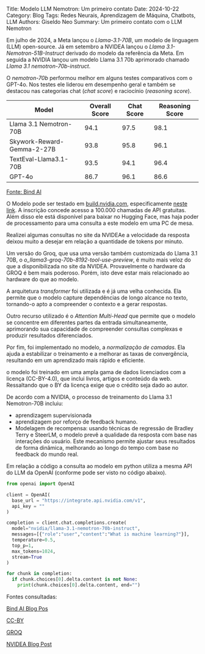 Title: Modelo LLM Nemotron: Um primeiro contato
Date: 2024-10-22
Category: Blog
Tags: Redes Neurais, Aprendizagem de Máquina, Chatbots, LLM
Authors: Giseldo Neo
Summary: Um primeiro contato com o LLM Nemotron

Em julho de 2024, a Meta lançou o _Llama-3.1-70B_, um modelo de linguagem (LLM) open-source. Já em setembro a NVIDEA lançou o _Llama 3.1-Nemotron-51B-Instruct_ derivado do modelo da referência da Meta. Em seguida a NVIDIA lançou um modelo Llama 3.1 70b aprimorado chamado _Llama 3.1 nemotron-70b-instruct_.

O _nemotron-70b_ performou melhor em alguns testes comparativos com o GPT-4o. Nos testes ele liderou em desempenho geral e também se destacou nas categorias chat (_chat score_) e raciocínio (_reasoning score_).

Model	| Overall Score | Chat Score | Reasoning Score |
--------|---------------|------------|-----------------|
Llama 3.1 Nemotron-70B	| 94.1 | 97.5 |	98.1 |
Skywork-Reward-Gemma-2-27B | 93.8 |	95.8 | 96.1 |
TextEval-Llama3.1-70B | 93.5 | 94.1 |	96.4 |
GPT-4o	| 86.7 | 96.1 | 86.6 |

[Fonte: Bind AI](https://build.nvidia.com/nvidia/llama-3_1-nemotron-70b-instruct?snippet_tab=Node)


O Modelo pode ser testado em [build.nvidia.com](https://build.nvidia.com), especificamente [neste link](https://build.nvidia.com/nvidia/llama-3_1-nemotron-70b-instruct?snippet_tab=Node). A inscrição concede acesso a 100.000 chamadas de API gratuitas. Além disso ele está disponível para baixar no Hugging Face, mas haja poder de processamento para uma consulta a este modelo em uma PC de mesa.

Realizei algumas consultas no site da NVIDEAe a velocidade da resposta deixou muito a desejar em relação a quantidade de tokens por minuto. 

Um versão do Groq, que usa uma versão também customizada do Llama 3.1 70B, o _o_llama3-groq-70b-8192-tool-use-preview_, é muito mais veloz do que a disponibilizada no site da NVIDEA. Provavelmente o hardware da GROQ é bem mais poderoso. Porém, isto deve estar mais relacionado ao hardware do que ao modelo.

A arquitetura _transformer_ foi utilizada e é já uma velha conhecida. Ela permite que o modelo capture dependências de longo alcance no texto, tornando-o apto a compreender o contexto e a gerar respostas.

Outro recurso utilizado é o _Attention Multi-Head_ que permite que o modelo se concentre em diferentes partes da entrada simultaneamente, aprimorando sua capacidade de compreender consultas complexas e produzir resultados diferenciados.

Por fim, foi implementado no modelo, a _normalização de camadas_. Ela ajuda a estabilizar o treinamento e a melhorar as taxas de convergência, resultando em um aprendizado mais rápido e eficiente.

o modelo foi treinado em uma ampla gama de dados licenciados com a licença (CC-BY-4.0), que inclui livros, artigos e conteúdo da web. Ressaltando que o BY da licença exige que o crédito seja dado ao autor.

De acordo com a NVIDIA, o processo de treinamento do Llama 3.1 Nemotron-70B incluiu: 

* aprendizagem supervisionada 
* aprendizagem por reforço de feedback humano. 
* Modelagem de recompensa: usando técnicas de regressão de Bradley Terry e SteerLM, o modelo prevê a qualidade da resposta com base nas interações do usuário. Este mecanismo permite ajustar seus resultados de forma dinâmica, melhorando ao longo do tempo com base no feedback do mundo real.

Em relação a código a consulta ao modelo em python utiliza a mesma API do LLM da OpenAI (conforme pode ser visto no código abaixo). 

```Python
from openai import OpenAI

client = OpenAI(
  base_url = "https://integrate.api.nvidia.com/v1",
  api_key = ""
)

completion = client.chat.completions.create(
  model="nvidia/llama-3.1-nemotron-70b-instruct",
  messages=[{"role":"user","content":"What is machine learning?"}],
  temperature=0.5,
  top_p=1,
  max_tokens=1024,
  stream=True
)

for chunk in completion:
  if chunk.choices[0].delta.content is not None:
    print(chunk.choices[0].delta.content, end="")
```

Fontes consultadas:

[Bind AI Blog Pos](https://blog.getbind.co/2024/10/17/llama-3-1-nemotron-70b-is-it-better-for-coding-compared-to-gpt-4o-and-claude-3-5-sonnet/)

[CC-BY](https://creativecommons.org/share-your-work/cclicenses/)

[GROQ](https://console.groq.com/)

[NVIDEA Blog Post](https://developer.nvidia.com/blog/advancing-the-accuracy-efficiency-frontier-with-llama-3-1-nemotron-51b)